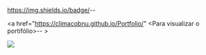 https://img.shields.io/badge/<LABEL>-<MESSAGE>-<green>


<a href="https://climacobnu.github.io/Portfolio/" <Para visualizar o portifólio>-<Clique aqui>-<green> >
  
<img src="https://climacobnu.github.io/Portfolio/" src="https://img.shields.io/badge/<LABEL>-<MESSAGE>-<COLOR>">
